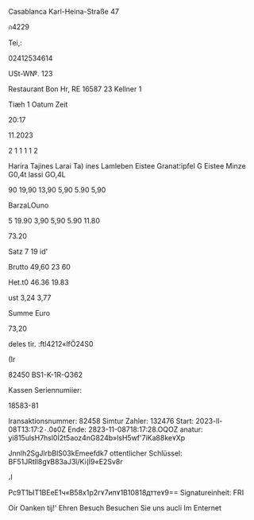 Casablanca
Karl-Heina-Straße 47

ก4229

Tei,:

02412534614

USt-W№. 123

Restaurant
Bon Hr, RE 16587 23
Kellner 1

Tiæh 1
Oatum
Zeit

20:17

11.2023

2
1
1
1
1
2

Harira
Tajines Larai
Ta) ines Lamleben
Eistee Granat؛ipfel G
Eistee Minze G0,4t
lassi GO,4L

90
19,90
13,90
5,90
5.90
5,90

BarzaLOuno

5
19.90
3,90
5,90
5.90
11.80

73.20

Satz
7
19
id'

Brutto
49,60
23 60

Het.t0
46.36
19.83

ust
3,24
3,77

Summe Euro

73,20

deles tir. :ftl4212«lfÖ24S0

(Ir

82450
BS1-K-1R-Q362

Kassen Seriennumiier:

18583-81

Iransaktionsnummer: 82458
Simtur Zahler: 132476
Start: 2023-ll-08T13:17:2٠.0٥0Z
Ende: 2823-11-08718:17:28.OQOZ
anatur: yi815ulsH7hsl0İ2t5aoz4nG824b»lsH5wf'7iKa88ke٧Xp

Jnnlh2SgJlrbBlS03kEmeefdk7
ottentlicher Schlüssel: BF51JRtll8g٧B83aJ3î/Ki(İ9«E2Sv8r

،ا

Рс9Т1ЫТ1ВЕеЕ1ч«В58х1р2г٧7ип٧1В10818дтте٧9==
Signatureinheit: FRI

Oir Oanken tij!' Ehren Besuch
Besuchen Sie uns aucli Im Enternet


